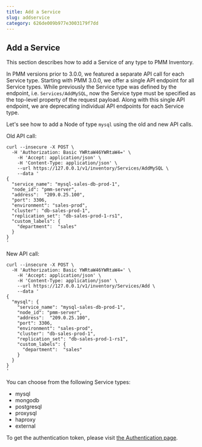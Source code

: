 ```yaml
---
title: Add a Service
slug: addservice
category: 626de009b977e3003179f7dd
---
```


## Add a Service

This section describes how to add a Service of any type to PMM Inventory.

In PMM versions prior to 3.0.0, we featured a separate API call for each Service type. Starting with PMM 3.0.0, we offer a single API endpoint for all Service types. While previously the Service type was defined by the endpoint, i.e. `Services/AddMySQL`, now the Service type must be specified as the top-level property of the request payload. Along with this single API endpoint, we are deprecating individual API endpoints for each Service type.

Let's see how to add a Node of type `mysql` using the old and new API calls.

Old API call:

```shell
curl --insecure -X POST \
  -H 'Authorization: Basic YWRtaW46YWRtaW4=' \
	-H 'Accept: application/json' \
	-H 'Content-Type: application/json' \
	--url https://127.0.0.1/v1/inventory/Services/AddMySQL \
	--data '
{
  "service_name": "mysql-sales-db-prod-1",
  "node_id": "pmm-server",
  "address":  "209.0.25.100",
  "port": 3306,
  "environment": "sales-prod",
  "cluster": "db-sales-prod-1",
  "replication_set": "db-sales-prod-1-rs1",
  "custom_labels": {
    "department":  "sales"
  }
}
'
```

New API call:

```shell
curl --insecure -X POST \
  -H 'Authorization: Basic YWRtaW46YWRtaW4=' \
	-H 'Accept: application/json' \
	-H 'Content-Type: application/json' \
	--url https://127.0.0.1/v1/inventory/Services/Add \
	--data '
{
  "mysql": {
    "service_name": "mysql-sales-db-prod-1",
    "node_id": "pmm-server",
    "address":  "209.0.25.100",
    "port": 3306,
    "environment": "sales-prod",
    "cluster": "db-sales-prod-1",
    "replication_set": "db-sales-prod-1-rs1",
    "custom_labels": {
      "department":  "sales"
    }
  }
}
'
```

You can choose from the following Service types:

- mysql
- mongodb
- postgresql
- proxysql
- haproxy
- external

To get the authentication token, please visit [the Authentication page](ref:authentication).
